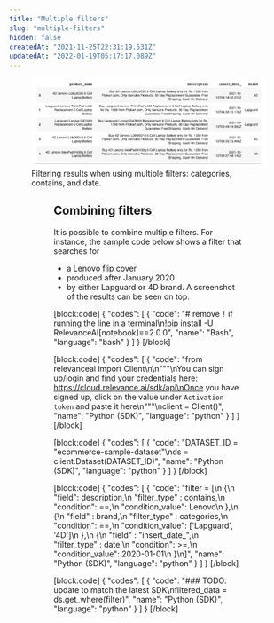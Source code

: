 ```yaml
---
title: "Multiple filters"
slug: "multiple-filters"
hidden: false
createdAt: "2021-11-25T22:31:19.531Z"
updatedAt: "2022-01-19T05:17:17.089Z"
---
```

<figure>
<img src="https://github.com/RelevanceAI/RelevanceAI-readme-docs/blob/v2.0.0/docs_template/general-features/_assets/multiple-filters.png?raw=true" width="1009" alt="combined filters.png" />
<figcaption>Filtering results when using multiple filters: categories, contains, and date.</figcaption>
<figure>

## Combining filters
It is possible to combine multiple filters. For instance, the sample code below shows a filter that searches for
* a Lenovo flip cover
* produced after January 2020
* by either Lapguard or 4D brand.
A screenshot of the results can be seen on top.

[block:code]
{
  "codes": [
    {
      "code": "# remove `!` if running the line in a terminal\n!pip install -U RelevanceAI[notebook]==2.0.0",
      "name": "Bash",
      "language": "bash"
    }
  ]
}
[/block]

[block:code]
{
  "codes": [
    {
      "code": "from relevanceai import Client\n\n\"\"\"\nYou can sign up/login and find your credentials here: https://cloud.relevance.ai/sdk/api\nOnce you have signed up, click on the value under `Activation token` and paste it here\n\"\"\"\nclient = Client()",
      "name": "Python (SDK)",
      "language": "python"
    }
  ]
}
[/block]

[block:code]
{
  "codes": [
    {
      "code": "DATASET_ID = \"ecommerce-sample-dataset\"\nds = client.Dataset(DATASET_ID)",
      "name": "Python (SDK)",
      "language": "python"
    }
  ]
}
[/block]

[block:code]
{
  "codes": [
    {
      "code": "filter = [\n    {\n        \"field\": description,\n        \"filter_type\" : contains,\n        \"condition\": ==,\n        \"condition_value\": Lenovo\n    },\n    {\n        \"field\" : brand,\n        \"filter_type\" : categories,\n        \"condition\": ==,\n        \"condition_value\": ['Lapguard', '4D']\n    },\n    {\n        \"field\" : \"insert_date_\",\n        \"filter_type\" : date,\n        \"condition\": >=,\n        \"condition_value\": 2020-01-01\n    }\n]",
      "name": "Python (SDK)",
      "language": "python"
    }
  ]
}
[/block]

[block:code]
{
  "codes": [
    {
      "code": "### TODO: update to match the latest SDK\nfiltered_data = ds.get_where(filter)",
      "name": "Python (SDK)",
      "language": "python"
    }
  ]
}
[/block]


